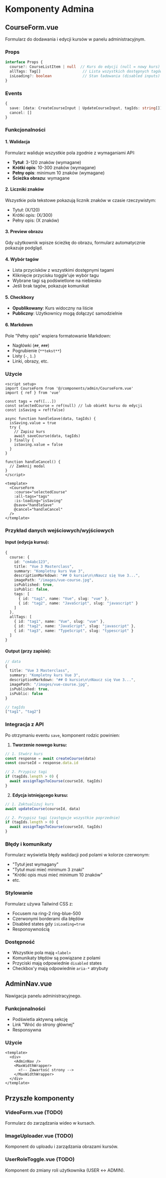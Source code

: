 # Komponenty Admina

## CourseForm.vue

Formularz do dodawania i edycji kursów w panelu administracyjnym.

### Props

```typescript
interface Props {
  course?: CourseListItem | null  // Kurs do edycji (null = nowy kurs)
  allTags: Tag[]                   // Lista wszystkich dostępnych tagów
  isLoading?: boolean              // Stan ładowania (disabled inputs)
}
```

### Events

```typescript
{
  save: [data: CreateCourseInput | UpdateCourseInput, tagIds: string[]]
  cancel: []
}
```

### Funkcjonalności

#### 1. **Walidacja**
Formularz waliduje wszystkie pola zgodnie z wymaganiami API:
- **Tytuł**: 3-120 znaków (wymagane)
- **Krótki opis**: 10-300 znaków (wymagane)
- **Pełny opis**: minimum 10 znaków (wymagane)
- **Ścieżka obrazu**: wymagane

#### 2. **Liczniki znaków**
Wszystkie pola tekstowe pokazują licznik znaków w czasie rzeczywistym:
- Tytuł: (X/120)
- Krótki opis: (X/300)
- Pełny opis: (X znaków)

#### 3. **Preview obrazu**
Gdy użytkownik wpisze ścieżkę do obrazu, formularz automatycznie pokazuje podgląd.

#### 4. **Wybór tagów**
- Lista przycisków z wszystkimi dostępnymi tagami
- Kliknięcie przycisku toggle'uje wybór tagu
- Wybrane tagi są podświetlone na niebiesko
- Jeśli brak tagów, pokazuje komunikat

#### 5. **Checkboxy**
- **Opublikowany**: Kurs widoczny na liście
- **Publiczny**: Użytkownicy mogą dołączyć samodzielnie

#### 6. **Markdown**
Pole "Pełny opis" wspiera formatowanie Markdown:
- Nagłówki (`##`, `###`)
- Pogrubienie (`**tekst**`)
- Listy (`-`, `1.`)
- Linki, obrazy, etc.

### Użycie

```vue
<script setup>
import CourseForm from '@/components/admin/CourseForm.vue'
import { ref } from 'vue'

const tags = ref([...])
const selectedCourse = ref(null) // lub obiekt kursu do edycji
const isSaving = ref(false)

async function handleSave(data, tagIds) {
  isSaving.value = true
  try {
    // Zapisz kurs
    await saveCourse(data, tagIds)
  } finally {
    isSaving.value = false
  }
}

function handleCancel() {
  // Zamknij modal
}
</script>

<template>
  <CourseForm
    :course="selectedCourse"
    :all-tags="tags"
    :is-loading="isSaving"
    @save="handleSave"
    @cancel="handleCancel"
  />
</template>
```

### Przykład danych wejściowych/wyjściowych

#### Input (edycja kursu):
```typescript
{
  course: {
    id: "cm4abc123",
    title: "Vue 3 Masterclass",
    summary: "Kompletny kurs Vue 3",
    descriptionMarkdown: "## O kursie\n\nNaucz się Vue 3...",
    imagePath: "/images/vue-course.jpg",
    isPublished: true,
    isPublic: false,
    tags: [
      { id: "tag1", name: "Vue", slug: "vue" },
      { id: "tag2", name: "JavaScript", slug: "javascript" }
    ]
  },
  allTags: [
    { id: "tag1", name: "Vue", slug: "vue" },
    { id: "tag2", name: "JavaScript", slug: "javascript" },
    { id: "tag3", name: "TypeScript", slug: "typescript" }
  ]
}
```

#### Output (przy zapisie):
```typescript
// data
{
  title: "Vue 3 Masterclass",
  summary: "Kompletny kurs Vue 3",
  descriptionMarkdown: "## O kursie\n\nNaucz się Vue 3...",
  imagePath: "/images/vue-course.jpg",
  isPublished: true,
  isPublic: false
}

// tagIds
["tag1", "tag2"]
```

### Integracja z API

Po otrzymaniu eventu `save`, komponent rodzic powinien:

1. **Tworzenie nowego kursu:**
```typescript
// 1. Stwórz kurs
const response = await createCourse(data)
const courseId = response.data.id

// 2. Przypisz tagi
if (tagIds.length > 0) {
  await assignTagsToCourse(courseId, tagIds)
}
```

2. **Edycja istniejącego kursu:**
```typescript
// 1. Zaktualizuj kurs
await updateCourse(courseId, data)

// 2. Przypisz tagi (zastępuje wszystkie poprzednie)
if (tagIds.length > 0) {
  await assignTagsToCourse(courseId, tagIds)
}
```

### Błędy i komunikaty

Formularz wyświetla błędy walidacji pod polami w kolorze czerwonym:
- "Tytuł jest wymagany"
- "Tytuł musi mieć minimum 3 znaki"
- "Krótki opis musi mieć minimum 10 znaków"
- etc.

### Stylowanie

Formularz używa Tailwind CSS z:
- Focusem na ring-2 ring-blue-500
- Czerwonymi borderami dla błędów
- Disabled states gdy `isLoading=true`
- Responsywnością

### Dostępność

- Wszystkie pola mają `<label>`
- Komunikaty błędów są powiązane z polami
- Przyciski mają odpowiednie `disabled` states
- Checkbox'y mają odpowiednie `aria-*` atrybuty

## AdminNav.vue

Nawigacja panelu administracyjnego.

### Funkcjonalności

- Podświetla aktywną sekcję
- Link "Wróć do strony głównej"
- Responsywna

### Użycie

```vue
<template>
  <div>
    <AdminNav />
    <MaxWidthWrapper>
      <!-- Zawartość strony -->
    </MaxWidthWrapper>
  </div>
</template>
```

## Przyszłe komponenty

### VideoForm.vue (TODO)
Formularz do zarządzania wideo w kursach.

### ImageUploader.vue (TODO)
Komponent do uploadu i zarządzania obrazami kursów.

### UserRoleToggle.vue (TODO)
Komponent do zmiany roli użytkownika (USER ↔ ADMIN).

